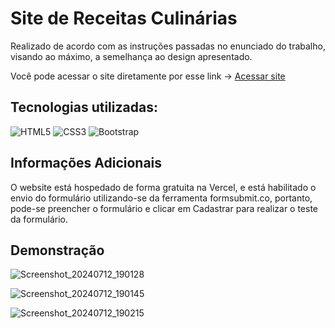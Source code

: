 # Site de Receitas Culinárias

Realizado de acordo com as instruções passadas no enunciado do trabalho, visando ao máximo, a semelhança ao design apresentado.

Você pode acessar o site diretamente por esse link -> <a href="https://site-receitas-culinarias-beta.vercel.app/home.html" target="_blank">Acessar site</a>

## Tecnologias utilizadas:

![HTML5](https://img.shields.io/badge/html5-%23E34F26.svg?style=for-the-badge&logo=html5&logoColor=white) ![CSS3](https://img.shields.io/badge/css3-%231572B6.svg?style=for-the-badge&logo=css3&logoColor=white) ![Bootstrap](https://img.shields.io/badge/bootstrap-%238511FA.svg?style=for-the-badge&logo=bootstrap&logoColor=white)

## Informações Adicionais

O website está hospedado de forma gratuita na Vercel, e está habilitado o envio do formulário utilizando-se da ferramenta formsubmit.co, portanto, pode-se preencher o formulário e clicar em Cadastrar para realizar o teste da formulário.

## Demonstração

![Screenshot_20240712_190128](https://github.com/user-attachments/assets/816757e6-35df-4b99-b98c-d2e030af6ee9)

![Screenshot_20240712_190145](https://github.com/user-attachments/assets/87ad576b-94d8-47ab-a174-300b25187017)

![Screenshot_20240712_190215](https://github.com/user-attachments/assets/d812525f-c3df-44c9-af71-fedc537d3c59)
